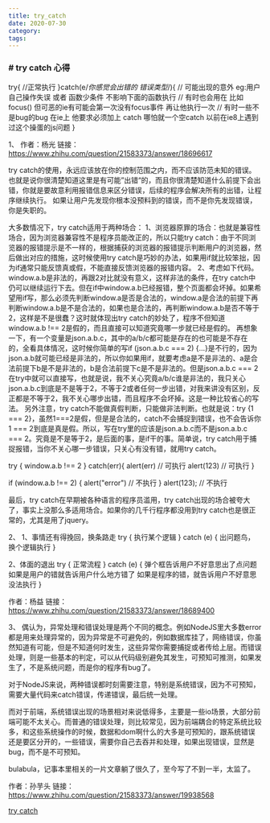 ```yaml
---
title: try_catch
date: 2020-07-30
category:
tags:
---
```


### # try catch 心得

try{ //正常执行 }catch(e/*你感觉会出错的 错误类型*/){ // 可能出现的意外 eg:用户自己操作失误 或者 函数少条件 不影响下面的函数执行 // 有时也会用在 比如 focus() 但可恶的ie有可能会第一次没有focus事件 再让他执行一次 // 有时一些不是bug的bug 在ie上 他要求必须加上 catch 哪怕就一个空catch 以前在ie8上遇到过这个操蛋的js问题 }

1、
作者：杨光
链接：https://www.zhihu.com/question/21583373/answer/18696617

try catch的使用，永远应该放在你的控制范围之内，而不应该防范未知的错误。也就是说你很清楚知道这里是有可能”出错“的，而且你很清楚知道什么前提下会出错，你就是要故意利用报错信息来区分错误，后续的程序会解决所有的出错，让程序继续执行。
如果让用户先发现你根本没预料到的错误，而不是你先发现错误，你是失职的。

大多数情况下，try catch适用于两种场合：
1、浏览器原罪的场合：也就是兼容性场合，因为浏览器兼容性不是程序员能改正的，所以只能try catch：由于不同浏览器的报错提示是不一样的，根据捕获的浏览器的报错提示判断用户的浏览器，然后做出对应的措施，这时候使用try catch是巧妙的办法，如果用if就比较笨拙，因为if通常只能反馈真或假，不能直接反馈浏览器的报错内容。
2、考虑如下代码。window.a.b是非法的，再跟2对比就没有意义，这样非法的条件，在try catch中仍可以继续运行下去。但在if中window.a.b已经报错，整个页面都会坏掉。如果希望用if写，那么必须先判断window.a是否是合法的，window.a是合法的前提下再判断window.a.b是不是合法的，如果也是合法的，再判断window.a.b是否不等于2，这样是不是很蠢？这时就体现出try catch的妙处了，程序不但知道window.a.b !== 2是假的，而且直接可以知道究竟哪一步就已经是假的。
再想象一下，有一个变量是json.a.b.c，其中的a/b/c都可能是存在的也可能是不存在的，全看具体情况，这时候你简单的写if (json.a.b.c === 2) {...}是不行的，因为json.a.b就可能已经是非法的，所以你如果用if，就要考虑a是不是非法的、a是合法前提下b是不是非法的，b是合法前提下c是不是非法的。但是json.a.b.c === 2在try中就可以直接写，也就是说，我不关心究竟a/b/c谁是非法的，我只关心json.a.b.c到底是不是等于2，不等于2或者任何一步出错，对我来讲没有区别，反正都是不等于2，我不关心哪步出错，而且程序不会坏掉。这是一种比较省心的写法。
另外注意，try catch不能做真假判断，只能做非法判断。也就是说：try {1 === 2}，虽然1===2是假，但是是合法的，catch不会捕捉到错误，也不会告诉你1 === 2到底是真是假。所以，写在try里的应该是json.a.b.c而不是json.a.b.c === 2。究竟是不是等于2，是后面的事，是if干的事。简单说，try catch用于捕捉报错，当你不关心哪一步错误，只关心有没有错，就用try catch。

try {
  window.a.b !== 2
}
catch(err){
  alert(err) // 可执行
  alert(123) // 可执行
}

if (window.a.b !== 2) {
  alert("error") // 不执行
}
alert(123); // 不执行

最后，try catch在早期被各种语言的程序员滥用，try catch出现的场合被夸大了，事实上没那么多适用场合。如果你的几千行程序都没用到try catch也是很正常的，尤其是用了jquery。

2、
1、事情还有得挽回，换条路走
try {
执行某个逻辑
} catch (e) {
出问题鸟，换个逻辑执行
}

2、体面的退出
try {
正常流程
} catch (e) {
弹个框告诉用户不好意思出了点问题
如果是用户的错就告诉用户什么地方错了
如果是程序的错，就告诉用户不好意思没法执行
}

作者：杨益
链接：https://www.zhihu.com/question/21583373/answer/18689400

3、
偶认为，异常处理和错误处理是两个不同的概念。例如NodeJS里大多数error都是用来处理异常的，因为异常是不可避免的，例如数据库挂了，网络错误，你虽然知道有可能，但是不知道何时发生，这些异常你需要捕捉或者传给上层。而错误处理，则是一些基本的判定，可以从代码级别避免其发生，可预知可推测，如果发生了，不是系统问题，而是你的程序有bug了。

对于NodeJS来说，两种错误都时刻需要注意，特别是系统错误，因为不可预知，需要大量代码来catch错误，传递错误，最后统一处理。

而对于前端，系统错误出现的场景相对来说低得多，主要是一些io场景，大部分前端可能不太关心。而普通的错误处理，则比较常见，因为前端耦合的特定系统比较多，和这些系统操作的时候，数据和dom啊什么的大多是可预知的，跟系统错误还是要区分开的，一些错误，需要你自己去吞并和处理，如果出现错误，显然是bug，而不是不可预知。

bulabula，记事本里相关的一片文章躺了很久了，至今写了不到一半，太监了。

作者：孙芋头
链接：https://www.zhihu.com/question/21583373/answer/19938568

[try catch](https://www.cnblogs.com/yangheng/p/6018224.html)